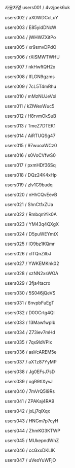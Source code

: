 사용자명
users001 / 4vzjpek6uk

users002 / aX0WDCcLuY

users003 / E85yidDNcW

users004 / jWHWZXitPo

users005 / xr9smvDPdO

users006 / rXiSMWTWHU

users007 / nkHwftQH2x

users008 / lfLGN9gzms

users009 / 7cL5T4mRhu

users010 / mMzNUJeVxI

users011 / kZlWexWuc5

users012 / H8rvmOkSuB

users013 / TmeZ7DTEK1

users014 / AiRTUQSg47

users015 / 97wuoaWCz0

users016 / s0VoCVfwS0

users017 / pxmHDf36Sq

users018 / DQz24K4xHp

users019 / zlv1G9budq

users020 / nHhCQvEevB

users021 / ShnCtfxZUa

users022 / RmbqmYik0A

users023 / YM43q4QXgX

users024 / D5puWEYmtX

users025 / IO9bz1KQmr

users026 / clTQnZilbJ

users027 / YWKEMKnk02

users028 / xzNN2xsWOA

users029 / 3fja4tacrx

users030 / 5S046jQeVS

users031 / 6nvpbFuEgT

users032 / D0OCrtg4Ql

users033 / 13MawfwpIb

users034 / Z73iev7mHd

users035 / 7qx9ldVPlx

users036 / aaVcAREM5e

users037 / aXTz87YyMP

users038 / Jg0EFsJ7sD

users039 / ogR9tlXyvJ

users040 / 7mVrQ5I9Rs

users041 / ZPAKaj4RA9

users042 / jxLj7qiXqx

users043 / HNGm7p7cyH

users044 / ZhmKG3KTWP

users045 / MUkepndWhZ

users046 / ccGxxDKLIK

users047 / uVeoYuWFjO
